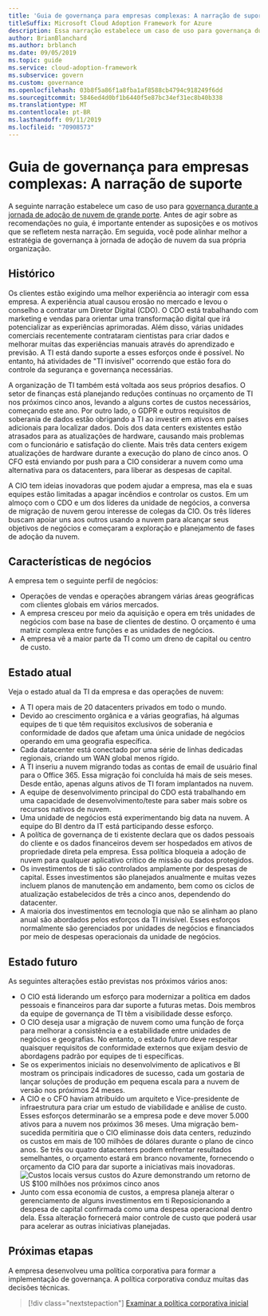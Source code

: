```yaml
---
title: 'Guia de governança para empresas complexas: A narração de suporte'
titleSuffix: Microsoft Cloud Adoption Framework for Azure
description: Essa narração estabelece um caso de uso para governança durante uma jornada de adoção de nuvem complexa da empresa.
author: BrianBlanchard
ms.author: brblanch
ms.date: 09/05/2019
ms.topic: guide
ms.service: cloud-adoption-framework
ms.subservice: govern
ms.custom: governance
ms.openlocfilehash: 03b8f5a86f1a8fba1af8588cb4794c918249f6dd
ms.sourcegitcommit: 5846ed4d0bf1b6440f5e87bc34ef31ec8b40b338
ms.translationtype: MT
ms.contentlocale: pt-BR
ms.lasthandoff: 09/11/2019
ms.locfileid: "70908573"
---
```

# <a name="governance-guide-for-complex-enterprises-the-supporting-narrative"></a>Guia de governança para empresas complexas: A narração de suporte

A seguinte narração estabelece um caso de uso para [governança durante a jornada de adoção de nuvem de grande porte](./index.md). Antes de agir sobre as recomendações no guia, é importante entender as suposições e os motivos que se refletem nesta narração. Em seguida, você pode alinhar melhor a estratégia de governança à jornada de adoção de nuvem da sua própria organização.

## <a name="back-story"></a>Histórico

Os clientes estão exigindo uma melhor experiência ao interagir com essa empresa. A experiência atual causou erosão no mercado e levou o conselho a contratar um Diretor Digital (CDO). O CDO está trabalhando com marketing e vendas para orientar uma transformação digital que irá potencializar as experiências aprimoradas. Além disso, várias unidades comerciais recentemente contrataram cientistas para criar dados e melhorar muitas das experiências manuais através do aprendizado e previsão. A TI está dando suporte a esses esforços onde é possível. No entanto, há atividades de "TI invisível" ocorrendo que estão fora do controle da segurança e governança necessárias.

A organização de TI também está voltada aos seus próprios desafios. O setor de finanças está planejando reduções contínuas no orçamento de TI nos próximos cinco anos, levando a alguns cortes de custos necessários, começando este ano. Por outro lado, o GDPR e outros requisitos de soberania de dados estão obrigando a TI ao investir em ativos em países adicionais para localizar dados. Dois dos data centers existentes estão atrasados para as atualizações de hardware, causando mais problemas com o funcionário e satisfação do cliente. Mais três data centers exigem atualizações de hardware durante a execução do plano de cinco anos. O CFO está enviando por push para a CIO considerar a nuvem como uma alternativa para os datacenters, para liberar as despesas de capital.

A CIO tem ideias inovadoras que podem ajudar a empresa, mas ela e suas equipes estão limitadas a apagar incêndios e controlar os custos. Em um almoço com o CDO e um dos líderes da unidade de negócios, a conversa de migração de nuvem gerou interesse de colegas da CIO. Os três líderes buscam apoiar uns aos outros usando a nuvem para alcançar seus objetivos de negócios e começaram a exploração e planejamento de fases de adoção da nuvem.

## <a name="business-characteristics"></a>Características de negócios

A empresa tem o seguinte perfil de negócios:

- Operações de vendas e operações abrangem várias áreas geográficas com clientes globais em vários mercados.
- A empresa cresceu por meio da aquisição e opera em três unidades de negócios com base na base de clientes de destino. O orçamento é uma matriz complexa entre funções e as unidades de negócios.
- A empresa vê a maior parte da TI como um dreno de capital ou centro de custo.

## <a name="current-state"></a>Estado atual

Veja o estado atual da TI da empresa e das operações de nuvem:

- A TI opera mais de 20 datacenters privados em todo o mundo.
- Devido ao crescimento orgânica e a várias geografias, há algumas equipes de ti que têm requisitos exclusivos de soberania e conformidade de dados que afetam uma única unidade de negócios operando em uma geografia específica.
- Cada datacenter está conectado por uma série de linhas dedicadas regionais, criando um WAN global menos rígido.
- A TI inseriu a nuvem migrando todas as contas de email de usuário final para o Office 365. Essa migração foi concluída há mais de seis meses. Desde então, apenas alguns ativos de TI foram implantados na nuvem.
- A equipe de desenvolvimento principal do CDO está trabalhando em uma capacidade de desenvolvimento/teste para saber mais sobre os recursos nativos de nuvem.
- Uma unidade de negócios está experimentando big data na nuvem. A equipe do BI dentro da IT está participando desse esforço.
- A política de governança de ti existente declara que os dados pessoais do cliente e os dados financeiros devem ser hospedados em ativos de propriedade direta pela empresa. Essa política bloqueia a adoção de nuvem para qualquer aplicativo crítico de missão ou dados protegidos.
- Os investimentos de ti são controlados amplamente por despesas de capital. Esses investimentos são planejados anualmente e muitas vezes incluem planos de manutenção em andamento, bem como os ciclos de atualização estabelecidos de três a cinco anos, dependendo do datacenter.
- A maioria dos investimentos em tecnologia que não se alinham ao plano anual são abordados pelos esforços da TI invisível. Esses esforços normalmente são gerenciados por unidades de negócios e financiados por meio de despesas operacionais da unidade de negócios.

## <a name="future-state"></a>Estado futuro

As seguintes alterações estão previstas nos próximos vários anos:

- O CIO está liderando um esforço para modernizar a política em dados pessoais e financeiros para dar suporte a futuras metas. Dois membros da equipe de governança de TI têm a visibilidade desse esforço.
- O CIO deseja usar a migração de nuvem como uma função de força para melhorar a consistência e a estabilidade entre unidades de negócios e geografias. No entanto, o estado futuro deve respeitar quaisquer requisitos de conformidade externos que exijam desvio de abordagens padrão por equipes de ti específicas.
- Se os experimentos iniciais no desenvolvimento de aplicativos e BI mostram os principais indicadores de sucesso, cada um gostaria de lançar soluções de produção em pequena escala para a nuvem de versão nos próximos 24 meses.
- A CIO e o CFO haviam atribuído um arquiteto e Vice-presidente de infraestrutura para criar um estudo de viabilidade e análise de custo. Esses esforços determinarão se a empresa pode e deve mover 5.000 ativos para a nuvem nos próximos 36 meses. Uma migração bem-sucedida permitiria que o CIO eliminasse dois data centers, reduzindo os custos em mais de 100 milhões de dólares durante o plano de cinco anos. Se três ou quatro datacenters podem enfrentar resultados semelhantes, o orçamento estará em branco novamente, fornecendo o orçamento da CIO para dar suporte a iniciativas mais inovadoras.
    ![Custos locais versus custos do Azure demonstrando um retorno de US $100 milhões nos próximos cinco anos](../../../_images/governance/calculator-enterprise.png)
- Junto com essa economia de custos, a empresa planeja alterar o gerenciamento de alguns investimentos em ti Reposicionando a despesa de capital confirmada como uma despesa operacional dentro dela. Essa alteração fornecerá maior controle de custo que poderá usar para acelerar as outras iniciativas planejadas.

## <a name="next-steps"></a>Próximas etapas

A empresa desenvolveu uma política corporativa para formar a implementação de governança. A política corporativa conduz muitas das decisões técnicas.

> [!div class="nextstepaction"]
> [Examinar a política corporativa inicial](./initial-corporate-policy.md)

